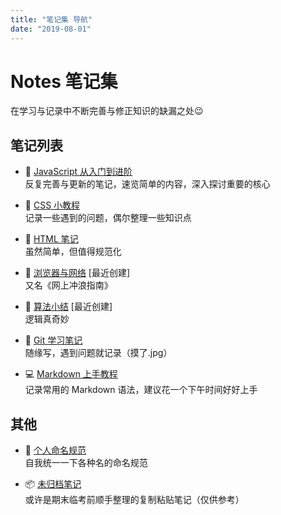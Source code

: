 ```yaml
---
title: "笔记集 导航"
date: "2019-08-01"
---
```


# Notes 笔记集

在学习与记录中不断完善与修正知识的缺漏之处😉

## 笔记列表

- 🚀 [JavaScript 从入门到进阶](./javascript/)  
  反复完善与更新的笔记，速览简单的内容，深入探讨重要的核心

- 🔮 [CSS 小教程](./css/)  
  记录一些遇到的问题，偶尔整理一些知识点

- 📃 [HTML 笔记](./html/)  
  虽然简单，但值得规范化

- 📡 [浏览器与网络](./network/) [最近创建]  
  又名《网上冲浪指南》

- 🎲 [算法小结](./algorithm/) [最近创建]  
  逻辑真奇妙

- 🚩 [Git 学习笔记](./git/)  
  随缘写，遇到问题就记录（摸了.jpg）

- 💻 [Markdown 上手教程](./markdown/)  
  记录常用的 Markdown 语法，建议花一个下午时间好好上手

## 其他

- 👺 [个人命名规范](./others/naming-convention.md)  
  自我统一一下各种名的命名规范

- 📦 [未归档笔记](./others/)  
  或许是期末临考前顺手整理的复制粘贴笔记（仅供参考）

<br/>
